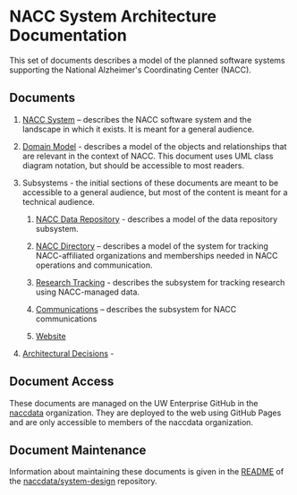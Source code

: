 # NACC System Architecture Documentation

This set of documents describes a model of the planned software systems supporting the National Alzheimer's Coordinating Center (NACC).

## Documents

1. [NACC System](01-nacc-system.md) – 
   describes the NACC software system and the landscape in which it exists.
   It is meant for a general audience.

2. [Domain Model](02-domain-model.md) -
   describes a model of the objects and relationships that are relevant in the context of NACC.
   This document uses UML class diagram notation, but should be accessible to most readers.

3. Subsystems - the initial sections of these documents are meant to be accessible to a general audience, but most of the content is meant for a technical audience.
   1. [NACC Data Repository](03-data-repository.md) -
      describes a model of the data repository subsystem.

   2. [NACC Directory](04-directory.md) –
       describes a model of the system for tracking NACC-affiliated organizations and memberships needed in NACC operations and communication.

   3. [Research Tracking](05-research-tracking.md) -
      describes the subsystem for tracking research using NACC-managed data.

   4. [Communications](06-communications.md) –
      describes the subsystem for NACC communications

   5. [Website](07-website.md)

4. [Architectural Decisions](14-decision-log.md) -

## Document Access

These documents are managed on the UW Enterprise GitHub in the [naccdata](https://github.com/naccdata) organization.
They are deployed to the web using GitHub Pages and are only accessible to members of the naccdata organization.

## Document Maintenance

Information about maintaining these documents is given in the [README](https://github.com/naccdata/system-design/blob/main/README.md) of the [naccdata/system-design](https://github.com/naccdata/system-design) repository.

